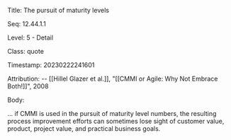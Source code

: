 Title:  The pursuit of maturity levels

Seq:    12.44.1.1

Level:  5 - Detail

Class:  quote

Timestamp: 20230222241601

Attribution: -- [[Hillel Glazer et al.]], "[[CMMI or Agile: Why Not Embrace Both!]]", 2008

Body:

… if CMMI is used in the pursuit of maturity level numbers, the resulting process improvement efforts can sometimes lose sight of customer value, product, project value, and practical business goals.
